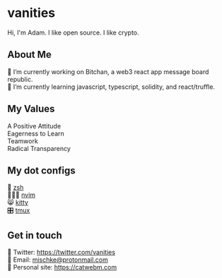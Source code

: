 # vanities
Hi, I'm Adam. I like open source. I like crypto.

## About Me 
🔭 I’m currently working on Bitchan, a web3 react app message board republic.<br>
🌱 I’m currently learning javascript, typescript, solidity, and react/truffle.

## My Values
A Positive Attitude<br>
Eagerness to Learn<br>
Teamwork<br>
Radical Transparency<br>

## My dot configs
🐚 [zsh](https://github.com/vanities/macbook-scripts/blob/master/dotfiles/.zshrc)<br>
🧑🏻‍💻 [nvim](https://github.com/vanities/macbook-scripts/blob/master/dotfiles/.config/nvim/init.vim)<br>
😸 [kitty](https://github.com/vanities/macbook-scripts/blob/master/dotfiles/.config/kitty/kitty.conf)<br>
🎛 [tmux](https://github.com/vanities/macbook-scripts/blob/master/dotfiles/.tmux.conf)

## Get in touch
🐤 Twitter: https://twitter.com/vanities<br>
📧 Email: [mischke@protonmail.com](mailto:mischke@protonmail.com)<br>
🤠 Personal site: https://catwebm.com<br>
